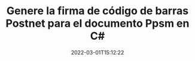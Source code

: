 ---
############################# Static ############################
layout: "auto-gen-signature"
date: 2022-03-01T15:12:22
draft: false
operation: Sign
signaturetype: Barcode
codetype: Postnet
fileformat: Ppsm
productName: .NET
lang: es
productCode: net
otherformats: pdf doc docx docm dot dotm dotx odt ott rtf xls xlsx xlsm xlsb csv ods ots xltx xltm ppt pptx pps ppsx odp otp potx potm pptm ppsm png jpg bmp gif tiff svg webp wmf
breadcrumb: Put  Barcode signature on Ppsm for C#

############################# Head ############################
head_title: "Firmar electrónicamente Ppsm documento con Postnet código de barras en C#"
head_description: "Cree la firma de código de barras Postnet y colóquela en el documento Ppsm con .NET usando un par de líneas de código. Utilice la API de firma de documentos de GroupDocs para firmar varios formatos de archivo."

############################# Header ############################
title: "Genere la firma de código de barras Postnet para el documento Ppsm en C#"
description: "Firme electrónicamente sus documentos comerciales de Ppsm con Postnet Barcode. Genere una firma de código de barras rápida y fácilmente con unas pocas líneas de código para configurar las opciones de firma."
bg_image: "https://cms.admin.containerize.com/templates/aspose/App_Themes/V3/images/bg/header1.png"
bg_overlay: false
button:
    enable: true

############################# SubMenu ############################
submenu:
    enable: true

    left:
        img_alt: "GroupDocs.Signature for .NET"
        image: "https://cms.admin.containerize.com/templates/groupdocs/images/product-logos/90x90-noborder/groupdocs-signature-net.png"
        product: "GroupDocs.Signature"
        platform: ".NET"



############################# About ############################
about:
    enable: true
    title: "{barcode-about.title}"
    content: |
        {barcode-about.content}
    

############################# Steps ############################
steps:
    enable: true
    title_left: "{barcode-steps.title}"
    content_left: |
        {barcode-steps.content.description}
        
        * {barcode-steps.content.step_1}
        * {barcode-steps.content.step_2}
        * {barcode-steps.content.step_3}

    title_right: " {system-requirements.title}"
    content_right: |
        {system-requirements.content.description}

        * {system-requirements.content.step_1}
        * {system-requirements.content.step_2}
        * Frameworks: .NET Framework, .NET Standard, .NET Core, Mono
        * {system-requirements.content.step_3}
         
    code: |
        ```csharp    
        
        // Set up input Ppsm file
        string filePath = "input.ppsm";
        // Set up output file
        string outputFilePath = "output.ppsm";

        // Instantiate Signature for input file
        using (var signature = new GroupDocs.Signature.Signature(filePath))
        {
                // create barcode option with predefined barcode text
                var options = new BarcodeSignOptions("BC12345678")
                {
                    // setup Barcode encoding type
                    EncodeType = BarcodeTypes.Postnet,

                    // set signature position
                    Left = 50,
                    Top = 50,
                    Width = 200,
                    Height = 50                                        
                };
                
                // sign Ppsm document
                SignResult result = signature.Sign(outputFilePath, options);
        }

        ```

############################# Demos ############################
demos:
    enable: true
    title: "Firma de Ppsm documentos con Barcode Live Demo"
    content: |
       Firme el archivo Ppsm con varias firmas ahora mismo visitando el sitio web de [GroupDocs.Signature App](https://products.groupdocs.app/signature/family). Demostración en línea gratuita esperándote.

        
############################# About Formats ############################
about_formats:
    enable: true
    format:
        # format loop
        - icon: "fas fa-barcode"
          title: "About Postnet Barcode"
          content: |
            POSTNET (técnica de codificación numérica postal) es una simbología de código de barras utilizada por el Servicio Postal de los Estados Unidos para ayudar a dirigir el correo.
          characterset: |
             Dígitos numéricos (0-9).
          textcapacity: |
             Hasta 11 caracteres.
          image: |
             iVBORw0KGgoAAAANSUhEUgAAACcAAAAjCAYAAAAXMhMjAAAAAXNSR0IArs4c6QAAAARnQU1BAACxjwv8YQUAAAAJcEhZcwAADsMAAA7DAcdvqGQAAACeSURBVFhH7c7BCkMxEELR/P9Pp1LoRrCXpi4Cbw5kIRKZtS82x52a407Ncae+HrfWer8Pyr+i/3NcQv/nuIT+z3EJ/X/Ocf9mlxuhsXZ2uREaa2eXG6Gxdna5ERprZ5cbobF2drkRGmtnlxuhsXZ2uREaa2eXG6Gxdna5ERprZ5cbobF2drkRGmtnlxuhsXZ2ubnAHHdqjjt18XF7vwDevzbHqsQWPwAAAABJRU5ErkJggg==

          link: ""

############################# More Formats ############################
more_formats:
    enable: true
    title: "Otras firmas Barcode admitidas para C#"
    content: |
        "También puede firmar Ppsm con otros tipos de firma. Consulte la lista a continuación."
    format: 
        
       
back_to_top:
    enable: true
---